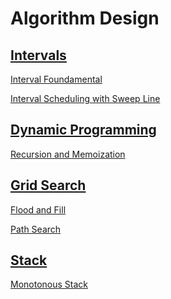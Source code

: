# Algorithm Design

## <a href="https://github.com/ZSShen/Hacking-Tech-Interview/blob/main/AlgorithmDesign/docs/Intervals.md" target="_blank">Intervals</a>

<a href="https://github.com/ZSShen/Hacking-Tech-Interview/blob/main/AlgorithmDesign/docs/Intervals.md#interval-foundamental" target="_blank">Interval Foundamental</a>

<a href="https://github.com/ZSShen/Hacking-Tech-Interview/blob/main/AlgorithmDesign/docs/Intervals.md#interval-scheduling-with-sweep-line
" target="_blank">Interval Scheduling with Sweep Line</a>


## <a href="https://github.com/ZSShen/Hacking-Tech-Interview/blob/main/AlgorithmDesign/docs/Dynamic%20Programming.md" target="_blank">Dynamic Programming</a>

<a href="https://github.com/ZSShen/Hacking-Tech-Interview/blob/main/AlgorithmDesign/docs/Dynamic%20Programming.md#recursion-and-memoization" target="_blank">Recursion and Memoization</a>


## <a href="https://github.com/ZSShen/Hacking-Tech-Interview/blob/main/AlgorithmDesign/docs/Grid%20Search.md" target="_blank">Grid Search</a>

<a href="https://github.com/ZSShen/Hacking-Tech-Interview/blob/main/AlgorithmDesign/docs/Grid%20Search.md#flood-and-fill" target="_blank">Flood and Fill</a>

<a href="https://github.com/ZSShen/Hacking-Tech-Interview/blob/main/AlgorithmDesign/docs/Grid%20Search.md#optimal-path-search" target="_blank">Path Search</a>


## <a href="https://github.com/ZSShen/Hacking-Tech-Interview/blob/main/AlgorithmDesign/docs/Stack.md" target="_blank">Stack</a>

<a href="https://github.com/ZSShen/Hacking-Tech-Interview/blob/main/AlgorithmDesign/docs/Stack.md#monotonous-stack" target="_blank">Monotonous Stack</a>
